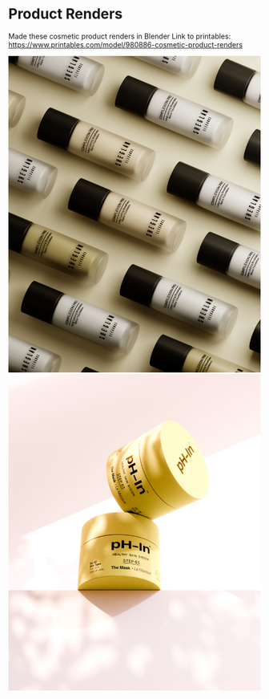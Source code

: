 # Product Renders
Made these cosmetic product renders in Blender
Link to printables: https://www.printables.com/model/980886-cosmetic-product-renders

<img src = "https://github.com/amoghagrawal/productrenders/blob/main/Render%201.jpg" width=600px />
<img src = "https://github.com/amoghagrawal/productrenders/blob/main/Render%202.jpg" width=600px />
